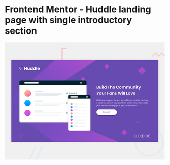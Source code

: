 # Frontend Mentor - Huddle landing page with single introductory section

![Design preview for the Huddle landing page with single introductory section](design/desktop-preview.jpg)
